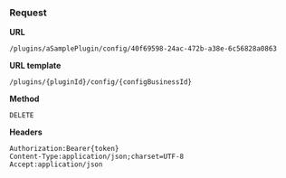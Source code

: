 ### Request

**URL**

`/plugins/aSamplePlugin/config/40f69598-24ac-472b-a38e-6c56828a0863`

**URL template**

`/plugins/{pluginId}/config/{configBusinessId}`

**Method**

`DELETE`

**Headers**

`Authorization:Bearer{token}`  
`Content-Type:application/json;charset=UTF-8`  
`Accept:application/json`  
